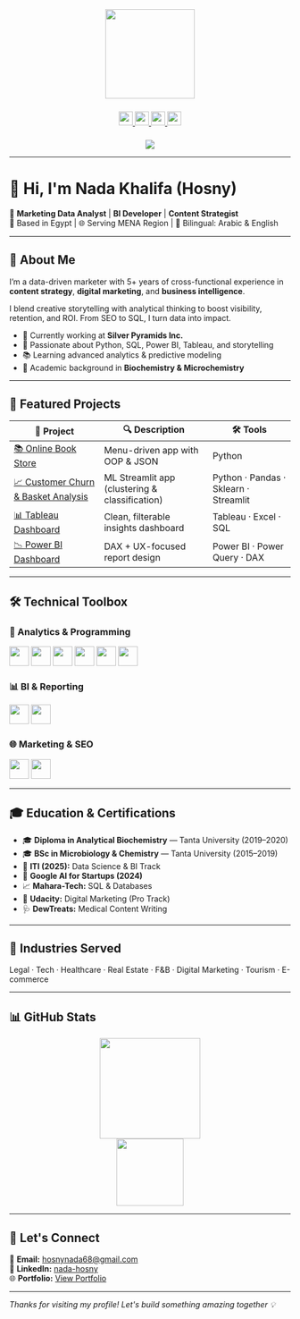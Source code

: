 <div align="center">
  <img src="https://media.giphy.com/media/xT9IgG50Fb7Mi0prBC/giphy.gif" height="160" />
</div>

###

<div align="center">
  <a href="https://www.linkedin.com/in/nada-hosny" target="_blank">
    <img src="https://img.shields.io/badge/LinkedIn-0077B5?style=for-the-badge&logo=linkedin&logoColor=white" height="25" />
  </a>
  <a href="mailto:hosnynada68@gmail.com" target="_blank">
    <img src="https://img.shields.io/badge/Gmail-EA4335?style=for-the-badge&logo=gmail&logoColor=white" height="25" />
  </a>
  <a href="https://github.com/Nadahosny68" target="_blank">
    <img src="https://img.shields.io/badge/GitHub-181717?style=for-the-badge&logo=github&logoColor=white" height="25" />
  </a>
  <a href="https://www.canva.com/design/DAGUZ6wz9DU/IUU-hhAcY2JXlKPLpVhmog/view?utm_content=DAGUZ6wz9DU&utm_campaign=designshare&utm_medium=link2&utm_source=uniquelinks" target="_blank">
    <img src="https://img.shields.io/badge/Portfolio-000000?style=for-the-badge&logo=notion&logoColor=white" height="25" />
  </a>
</div>

###

<div align="center">
  <img src="https://visitor-badge.laobi.icu/badge?page_id=Nadahosny68" />
</div>

---

# 👋 Hi, I'm Nada Khalifa (Hosny)

🎯 **Marketing Data Analyst** | **BI Developer** | **Content Strategist**  
📍 Based in Egypt | 🌐 Serving MENA Region | 💬 Bilingual: Arabic & English

---

## 🧠 About Me

I’m a data-driven marketer with 5+ years of cross-functional experience in **content strategy**, **digital marketing**, and **business intelligence**.

I blend creative storytelling with analytical thinking to boost visibility, retention, and ROI. From SEO to SQL, I turn data into impact.

- 🔭 Currently working at **Silver Pyramids Inc.**
- 🧰 Passionate about Python, SQL, Power BI, Tableau, and storytelling
- 📚 Learning advanced analytics & predictive modeling
- 🧪 Academic background in **Biochemistry & Microchemistry**

---

## 🚀 Featured Projects

| 🧩 Project | 🔍 Description | 🛠️ Tools |
|-----------|----------------|----------|
| [📚 Online Book Store](https://github.com/Nadahosny68/OnlineBookStore) | Menu-driven app with OOP & JSON | Python |
| [📈 Customer Churn & Basket Analysis](https://github.com/Nadahosny68/newchurn) | ML Streamlit app (clustering & classification) | Python · Pandas · Sklearn · Streamlit |
| [📊 Tableau Dashboard](https://public.tableau.com/app/profile/nada.hosny/viz/FinalProject_17464014827450/overview) | Clean, filterable insights dashboard | Tableau · Excel · SQL |
| [📉 Power BI Dashboard](https://drive.google.com/file/d/1FZOorhfcp5MJ5qYCBlqHSny7NFpa4R8P/view) | DAX + UX-focused report design | Power BI · Power Query · DAX |

---

## 🛠️ Technical Toolbox

### 🧮 Analytics & Programming
<img src="https://cdn.jsdelivr.net/gh/devicons/devicon/icons/python/python-original.svg" height="35"/> 
<img src="https://cdn.jsdelivr.net/gh/devicons/devicon/icons/pandas/pandas-original.svg" height="35"/>
<img src="https://cdn.jsdelivr.net/gh/devicons/devicon/icons/numpy/numpy-original.svg" height="35"/> 
<img src="https://cdn.jsdelivr.net/gh/devicons/devicon/icons/mysql/mysql-original-wordmark.svg" height="35"/> 
<img src="https://cdn.jsdelivr.net/gh/devicons/devicon/icons/tableau/tableau-original.svg" height="35"/> 
<img src="https://cdn.jsdelivr.net/gh/devicons/devicon/icons/sqlite/sqlite-original.svg" height="35"/> 

### 📊 BI & Reporting
<img src="https://cdn.jsdelivr.net/gh/devicons/devicon/icons/powerbi/powerbi-original.svg" height="35"/>
<img src="https://cdn.jsdelivr.net/gh/devicons/devicon/icons/dot-net/dot-net-original.svg" height="35"/>

### 🌐 Marketing & SEO
<img src="https://cdn.jsdelivr.net/gh/devicons/devicon/icons/google/google-original.svg" height="35"/>
<img src="https://cdn.jsdelivr.net/gh/devicons/devicon/icons/wordpress/wordpress-plain.svg" height="35"/>

---

## 🎓 Education & Certifications

- 🎓 **Diploma in Analytical Biochemistry** — Tanta University (2019–2020)  
- 🎓 **BSc in Microbiology & Chemistry** — Tanta University (2015–2019)  
- 📘 **ITI (2025):** Data Science & BI Track  
- 🧠 **Google AI for Startups (2024)**  
- 📈 **Mahara-Tech:** SQL & Databases  
- 🎯 **Udacity:** Digital Marketing (Pro Track)  
- 🩺 **DewTreats:** Medical Content Writing  

---

## 🧩 Industries Served

Legal · Tech · Healthcare · Real Estate · F&B · Digital Marketing · Tourism · E-commerce

---

## 📊 GitHub Stats

<div align="center">
  <img src="https://github-readme-streak-stats.herokuapp.com/?user=Nadahosny68&theme=dark&hide_border=false" height="180" />
  <br/>
  <img src="https://github-readme-stats.vercel.app/api/top-langs/?username=Nadahosny68&layout=compact&theme=dark&hide_border=true" height="120" />
</div>

---

## 💬 Let's Connect

📧 **Email:** hosnynada68@gmail.com  
🔗 **LinkedIn:** [nada-hosny](https://linkedin.com/in/nada-hosny)  
🌐 **Portfolio:** [View Portfolio](https://www.canva.com/design/DAGUZ6wz9DU/IUU-hhAcY2JXlKPLpVhmog)

---

*Thanks for visiting my profile! Let's build something amazing together 💡*
